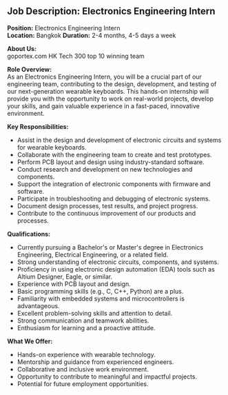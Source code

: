 ## Job Description: Electronics Engineering Intern

**Position:** Electronics Engineering Intern  
**Location:** Bangkok
**Duration:** 2-4 months, 4-5 days a week


**About Us:**  
goportex.com
HK Tech 300 top 10 winning team


**Role Overview:**  
As an Electronics Engineering Intern, you will be a crucial part of our engineering team, contributing to the design, development, and testing of our next-generation wearable keyboards. This hands-on internship will provide you with the opportunity to work on real-world projects, develop your skills, and gain valuable experience in a fast-paced, innovative environment.

**Key Responsibilities:**  
- Assist in the design and development of electronic circuits and systems for wearable keyboards.
- Collaborate with the engineering team to create and test prototypes.
- Perform PCB layout and design using industry-standard software.
- Conduct research and development on new technologies and components.
- Support the integration of electronic components with firmware and software.
- Participate in troubleshooting and debugging of electronic systems.
- Document design processes, test results, and project progress.
- Contribute to the continuous improvement of our products and processes.

**Qualifications:**  
- Currently pursuing a Bachelor's or Master's degree in Electronics Engineering, Electrical Engineering, or a related field.
- Strong understanding of electronic circuits, components, and systems.
- Proficiency in using electronic design automation (EDA) tools such as Altium Designer, Eagle, or similar.
- Experience with PCB layout and design.
- Basic programming skills (e.g., C, C++, Python) are a plus.
- Familiarity with embedded systems and microcontrollers is advantageous.
- Excellent problem-solving skills and attention to detail.
- Strong communication and teamwork abilities.
- Enthusiasm for learning and a proactive attitude.

**What We Offer:**  
- Hands-on experience with wearable technology.
- Mentorship and guidance from experienced engineers.
- Collaborative and inclusive work environment.
- Opportunity to contribute to meaningful and impactful projects.
- Potential for future employment opportunities.



